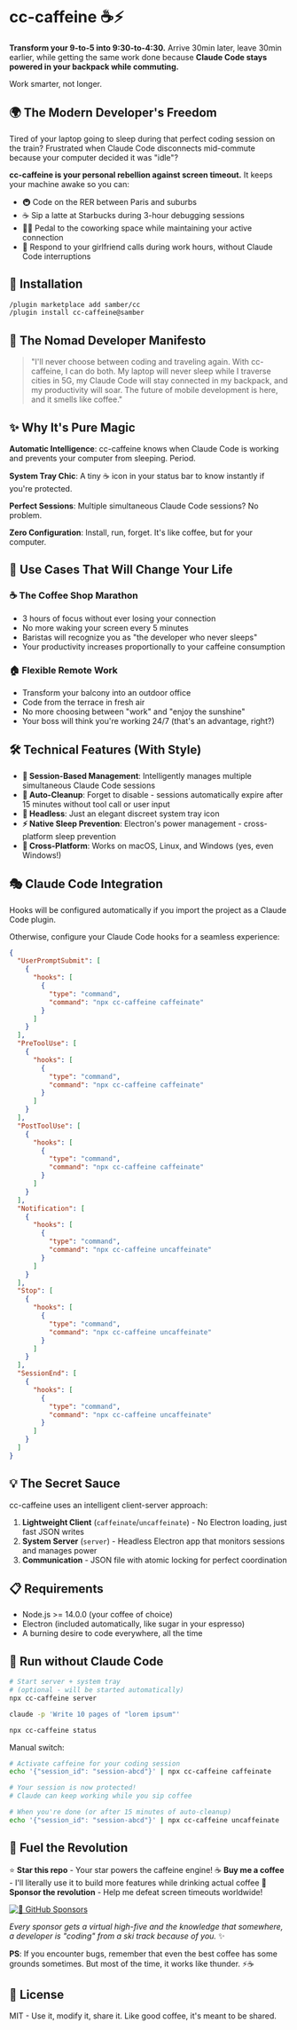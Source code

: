 # cc-caffeine ☕⚡

**Transform your 9-to-5 into 9:30-to-4:30.** Arrive 30min later, leave 30min earlier, while getting the same work done because **Claude Code stays powered in your backpack while commuting.**

Work smarter, not longer.

## 🌍 The Modern Developer's Freedom

Tired of your laptop going to sleep during that perfect coding session on the train? Frustrated when Claude Code disconnects mid-commute because your computer decided it was "idle"?

**cc-caffeine is your personal rebellion against screen timeout.** It keeps your machine awake so you can:

- 🚇 Code on the RER between Paris and suburbs
- ☕ Sip a latte at Starbucks during 3-hour debugging sessions
- 🚴‍♂️ Pedal to the coworking space while maintaining your active connection
- 📱 Respond to your girlfriend calls during work hours, without Claude Code interruptions

## 🎯 Installation

```bash
/plugin marketplace add samber/cc
/plugin install cc-caffeine@samber
```

## 🌟 The Nomad Developer Manifesto

> "I'll never choose between coding and traveling again. With cc-caffeine, I can do both. My laptop will never sleep while I traverse cities in 5G, my Claude Code will stay connected in my backpack, and my productivity will soar. The future of mobile development is here, and it smells like coffee."

## ✨ Why It's Pure Magic

**Automatic Intelligence**: cc-caffeine knows when Claude Code is working and prevents your computer from sleeping. Period.

**System Tray Chic**: A tiny ☕️ icon in your status bar to know instantly if you're protected.

**Perfect Sessions**: Multiple simultaneous Claude Code sessions? No problem.

**Zero Configuration**: Install, run, forget. It's like coffee, but for your computer.

## 🎯 Use Cases That Will Change Your Life

### ☕ **The Coffee Shop Marathon**
- 3 hours of focus without ever losing your connection
- No more waking your screen every 5 minutes
- Baristas will recognize you as "the developer who never sleeps"
- Your productivity increases proportionally to your caffeine consumption

### 🏠 **Flexible Remote Work**
- Transform your balcony into an outdoor office
- Code from the terrace in fresh air
- No more choosing between "work" and "enjoy the sunshine"
- Your boss will think you're working 24/7 (that's an advantage, right?)

## 🛠️ Technical Features (With Style)

- **🎯 Session-Based Management**: Intelligently manages multiple simultaneous Claude Code sessions
- **🔄 Auto-Cleanup**: Forget to disable - sessions automatically expire after 15 minutes without tool call or user input
- **🚀 Headless**: Just an elegant discreet system tray icon
- **⚡ Native Sleep Prevention**: Electron's power management - cross-platform sleep prevention
- **🍎 Cross-Platform**: Works on macOS, Linux, and Windows (yes, even Windows!)

## 🎭 Claude Code Integration

Hooks will be configured automatically if you import the project as a Claude Code plugin.

Otherwise, configure your Claude Code hooks for a seamless experience:

```json
{
  "UserPromptSubmit": [
    {
      "hooks": [
        {
          "type": "command",
          "command": "npx cc-caffeine caffeinate"
        }
      ]
    }
  ],
  "PreToolUse": [
    {
      "hooks": [
        {
          "type": "command",
          "command": "npx cc-caffeine caffeinate"
        }
      ]
    }
  ],
  "PostToolUse": [
    {
      "hooks": [
        {
          "type": "command",
          "command": "npx cc-caffeine caffeinate"
        }
      ]
    }
  ],
  "Notification": [
    {
      "hooks": [
        {
          "type": "command",
          "command": "npx cc-caffeine uncaffeinate"
        }
      ]
    }
  ],
  "Stop": [
    {
      "hooks": [
        {
          "type": "command",
          "command": "npx cc-caffeine uncaffeinate"
        }
      ]
    }
  ],
  "SessionEnd": [
    {
      "hooks": [
        {
          "type": "command",
          "command": "npx cc-caffeine uncaffeinate"
        }
      ]
    }
  ]
}
```

## 💡 The Secret Sauce

cc-caffeine uses an intelligent client-server approach:

1. **Lightweight Client** (`caffeinate`/`uncaffeinate`) - No Electron loading, just fast JSON writes
2. **System Server** (`server`) - Headless Electron app that monitors sessions and manages power
3. **Communication** - JSON file with atomic locking for perfect coordination

## 📋 Requirements

- Node.js >= 14.0.0 (your coffee of choice)
- Electron (included automatically, like sugar in your espresso)
- A burning desire to code everywhere, all the time

## 🚀 Run without Claude Code

```bash
# Start server + system tray
# (optional - will be started automatically)
npx cc-caffeine server

claude -p 'Write 10 pages of "lorem ipsum"'

npx cc-caffeine status
```

Manual switch:

```bash
# Activate caffeine for your coding session
echo '{"session_id": "session-abcd"}' | npx cc-caffeine caffeinate

# Your session is now protected!
# Claude can keep working while you sip coffee

# When you're done (or after 15 minutes of auto-cleanup)
echo '{"session_id": "session-abcd"}' | npx cc-caffeine uncaffeinate
```

## 💫 Fuel the Revolution

⭐️ **Star this repo** - Your star powers the caffeine engine!
☕️ **Buy me a coffee** - I'll literally use it to build more features while drinking actual coffee
🚀 **Sponsor the revolution** - Help me defeat screen timeouts worldwide!

[![💖 GitHub Sponsors](https://img.shields.io/github/sponsors/samber?style=for-the-badge)](https://github.com/sponsors/samber)

*Every sponsor gets a virtual high-five and the knowledge that somewhere, a developer is "coding" from a ski track because of you.* ✨

**PS**: If you encounter bugs, remember that even the best coffee has some grounds sometimes. But most of the time, it works like thunder. ⚡☕

## 📄 License

MIT - Use it, modify it, share it. Like good coffee, it's meant to be shared.
